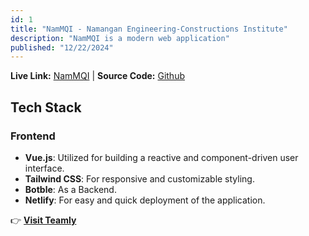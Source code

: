 ```yaml
---
id: 1
title: "NamMQI - Namangan Engineering-Constructions Institute"
description: "NamMQI is a modern web application"
published: "12/22/2024"
---
```


**Live Link:** [NamMQI](https://nammqi-v2.netlify.app/) |
**Source Code:** [Github](https://github.com/akramjonnuriddinov/nammqi-vue)

## Tech Stack

### Frontend

- **Vue.js**: Utilized for building a reactive and component-driven user interface.
- **Tailwind CSS**: For responsive and customizable styling.
- **Botble**: As a Backend.
- **Netlify**: For easy and quick deployment of the application.

👉 **[Visit Teamly](https://nammqi-v2.netlify.app/)**
